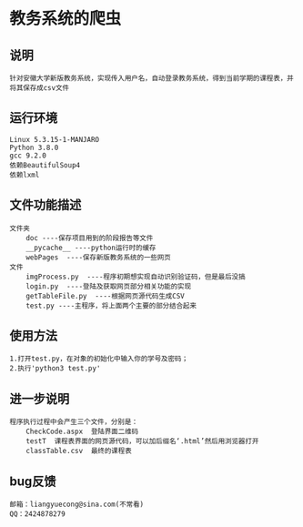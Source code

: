 # 教务系统的爬虫
## 说明
    针对安徽大学新版教务系统，实现传入用户名，自动登录教务系统，得到当前学期的课程表，并将其保存成csv文件

## 运行环境
    Linux 5.3.15-1-MANJARO
    Python 3.8.0
    gcc 9.2.0
    依赖BeautifulSoup4
    依赖lxml

## 文件功能描述
    文件夹
        doc ----保存项目用到的阶段报告等文件
        __pycache__ ----python运行时的缓存
        webPages  ----保存新版教务系统的一些网页
    文件
        imgProcess.py  ----程序初期想实现自动识别验证码，但是最后没搞
        login.py  ----登陆及获取网页部分相关功能的实现
        getTableFile.py  ----根据网页源代码生成CSV
        test.py ----主程序，将上面两个主要的部分结合起来

## 使用方法
    1.打开test.py，在对象的初始化中输入你的学号及密码；
    2.执行'python3 test.py'

## 进一步说明
    程序执行过程中会产生三个文件，分别是：
        CheckCode.aspx  登陆界面二维码
        testT  课程表界面的网页源代码，可以加后缀名‘.html’然后用浏览器打开
        classTable.csv  最终的课程表

## bug反馈
    邮箱：liangyuecong@sina.com(不常看)
    QQ：2424878279
